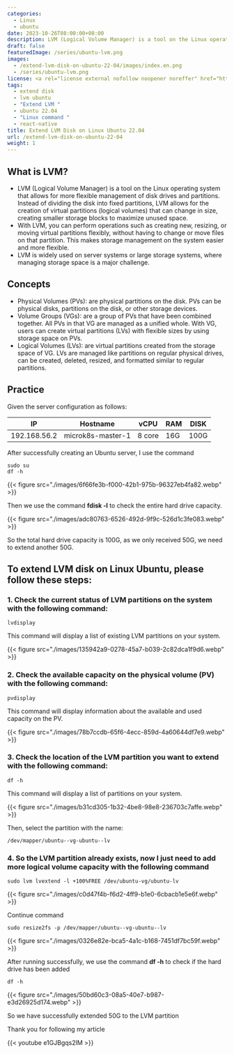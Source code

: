 ```yaml
---
categories:
  - Linux
  - ubuntu
date: 2023-10-26T08:00:00+08:00
description: LVM (Logical Volume Manager) is a tool on the Linux operating system that allows more flexible management of drives and drive partitions. Instead of dividing the drive into fixed partitions, LVM allows the creation of virtual volumes (logical volumes) that can be resized, creating many smaller storage blocks to make the most of free space.
draft: false
featuredImage: /series/ubuntu-lvm.png
images:
  - /extend-lvm-disk-on-ubuntu-22-04/images/index.en.png
  - /series/ubuntu-lvm.png
license: <a rel="license external nofollow noopener noreffer" href="https://creativecommons.org/licenses/by-nc/4.0/" target="_blank">CC BY-NC 4.0</a>
tags:
  - extend disk
  - lvm ubuntu
  - "Extend LVM "
  - ubuntu 22.04
  - "Linux command "
  - react-native
title: Extend LVM Disk on Linux Ubuntu 22.04
url: /extend-lvm-disk-on-ubuntu-22-04
weight: 1
---
```


## What is LVM?

- LVM (Logical Volume Manager) is a tool on the Linux operating system that allows for more flexible management of disk drives and partitions. Instead of dividing the disk into fixed partitions, LVM allows for the creation of virtual partitions (logical volumes) that can change in size, creating smaller storage blocks to maximize unused space.
- With LVM, you can perform operations such as creating new, resizing, or moving virtual partitions flexibly, without having to change or move files on that partition. This makes storage management on the system easier and more flexible.
- LVM is widely used on server systems or large storage systems, where managing storage space is a major challenge.

## Concepts

- Physical Volumes (PVs): are physical partitions on the disk. PVs can be physical disks, partitions on the disk, or other storage devices.
- Volume Groups (VGs): are a group of PVs that have been combined together. All PVs in that VG are managed as a unified whole. With VG, users can create virtual partitions (LVs) with flexible sizes by using storage space on PVs.
- Logical Volumes (LVs): are virtual partitions created from the storage space of VG. LVs are managed like partitions on regular physical drives, can be created, deleted, resized, and formatted similar to regular partitions.

## Practice

Given the server configuration as follows:

| IP           | Hostname          | vCPU   | RAM | DISK |
| ------------ | ----------------- | ------ | --- | ---- |
| 192.168.56.2 | microk8s-master-1 | 8 core | 16G | 100G |

After successfully creating an Ubuntu server, I use the command

```
sudo su
df -h
```

{{< figure src="./images/6f66fe3b-f000-42b1-975b-96327eb4fa82.webp" >}}

Then we use the command **fdisk -l** to check the entire hard drive capacity.

{{< figure src="./images/adc80763-6526-492d-9f9c-526d1c3fe083.webp" >}}

So the total hard drive capacity is 100G, as we only received 50G, we need to extend another 50G.

## To extend LVM disk on Linux Ubuntu, please follow these steps:

### 1. Check the current status of LVM partitions on the system with the following command:

```
lvdisplay
```

This command will display a list of existing LVM partitions on your system.

{{< figure src="./images/135942a9-0278-45a7-b039-2c82dca1f9d6.webp" >}}

### 2. Check the available capacity on the physical volume (PV) with the following command:

```
pvdisplay
```

This command will display information about the available and used capacity on the PV.

{{< figure src="./images/78b7ccdb-65f6-4ecc-859d-4a60644df7e9.webp" >}}

### 3. Check the location of the LVM partition you want to extend with the following command:

```
df -h
```

This command will display a list of partitions on your system.

{{< figure src="./images/b31cd305-1b32-4be8-98e8-236703c7affe.webp" >}}

Then, select the partition with the name:

```
/dev/mapper/ubuntu--vg-ubuntu--lv
```

### 4. So the LVM partition already exists, now I just need to add more logical volume capacity with the following command

```
sudo lvm lvextend -l +100%FREE /dev/ubuntu-vg/ubuntu-lv
```

{{< figure src="./images/c0d47f4b-f6d2-4ff9-b1e0-6cbacb1e5e6f.webp" >}}

Continue command

```
sudo resize2fs -p /dev/mapper/ubuntu--vg-ubuntu--lv
```

{{< figure src="./images/0326e82e-bca5-4a1c-b168-7451df7bc59f.webp" >}}

After running successfully, we use the command **df -h** to check if the hard drive has been added

```
df -h
```

{{< figure src="./images/50bd60c3-08a5-40e7-b987-e3d26925d174.webp" >}}

So we have successfully extended 50G to the LVM partition

Thank you for following my article

{{< youtube e1GJBgqs2lM >}}
